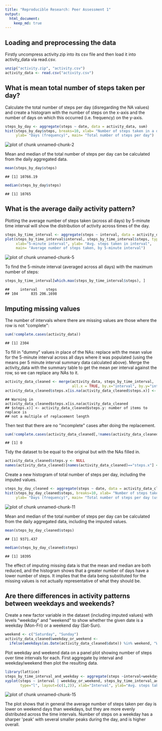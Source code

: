 ```yaml
---
title: "Reproducible Research: Peer Assessment 1"
output: 
  html_document:
    keep_md: true
---
```



## Loading and preprocessing the data

Firstly uncompress activity.zip into its csv file and then load it into activity_data via read.csv.


```r
unzip("activity.zip", "activity.csv")
activity_data <- read.csv("activity.csv")
```


## What is mean total number of steps taken per day?

Calculate the total number of steps per day (disregarding the NA values) and create a histogram with the number of steps on the x-axis and the number of days on which this occurred (i.e. frequency) on the y-axis.


```r
steps_by_day <- aggregate(steps ~ date, data = activity_data, sum)
hist(steps_by_day$steps, breaks=10, xlab= "Number of steps taken in a day",
     ylab= "Days (frequency)", main= "Total number of steps per day")
```

![plot of chunk unnamed-chunk-2](figure/unnamed-chunk-2-1.png) 

Mean and median of the total number of steps per day can be calculated from the daily aggregated data.


```r
mean(steps_by_day$steps)
```

```
## [1] 10766.19
```


```r
median(steps_by_day$steps)
```

```
## [1] 10765
```


## What is the average daily activity pattern?

Plotting the average number of steps taken (across all days) by 5-minute time interval will show the distribution of activity across times of the day.


```r
steps_by_time_interval <- aggregate(steps ~ interval, data = activity_data, mean)
plot(steps_by_time_interval$interval, steps_by_time_interval$steps, type= "l",
     xlab="5-minute interval", ylab= "Avg. steps taken in interval",
     main= "Average number of steps taken, by 5-minute interval")
```

![plot of chunk unnamed-chunk-5](figure/unnamed-chunk-5-1.png) 

To find the 5-minute interval (averaged across all days) with the maximum number of steps:


```r
steps_by_time_interval[which.max(steps_by_time_interval$steps), ]
```

```
##     interval    steps
## 104      835 206.1698
```

## Imputing missing values

The number of intervals where there are missing values are those where the row is not "complete":


```r
sum(!complete.cases(activity_data))
```

```
## [1] 2304
```

To fill in "dummy" values in place of the NAs: replace with the mean value for the 5-minute interval across all days where it was populated (using the means per 5 minute interval summary data calculated above). Merge the activity_data with the summary table to get the mean per interval against the row, so we can replace any NAs to it.


```r
activity_data_cleaned <- merge(activity_data, steps_by_time_interval,
                               all.x = TRUE, by.x="interval", by.y="interval")
activity_data_cleaned$steps.x[is.na(activity_data_cleaned$steps.x)] <- activity_data_cleaned$steps.y
```

```
## Warning in activity_data_cleaned$steps.x[is.na(activity_data_cleaned
## $steps.x)] <- activity_data_cleaned$steps.y: number of items to replace is
## not a multiple of replacement length
```

Then test that there are no "incomplete" cases after doing the replacement.


```r
sum(!complete.cases(activity_data_cleaned[,!names(activity_data_cleaned) == "steps.y"]))
```

```
## [1] 0
```

Tidy the dataset to be equal to the original but with the NAs filled in.


```r
activity_data_cleaned$steps.y <- NULL
names(activity_data_cleaned)[names(activity_data_cleaned)=="steps.x"] <- "steps"
```

Create a new histogram of total number of steps per day, including the imputed values.


```r
steps_by_day_cleaned <- aggregate(steps ~ date, data = activity_data_cleaned, sum)
hist(steps_by_day_cleaned$steps, breaks=10, xlab= "Number of steps taken in a day",
     ylab= "Days (frequency)", main= "Total number of steps per day (using imputed values)")
```

![plot of chunk unnamed-chunk-11](figure/unnamed-chunk-11-1.png) 

Mean and median of the total number of steps per day can be calculated from the daily aggregated data, including the imputed values.


```r
mean(steps_by_day_cleaned$steps)
```

```
## [1] 9371.437
```


```r
median(steps_by_day_cleaned$steps)
```

```
## [1] 10395
```

The effect of imputing missing data is that the mean and median are both reduced, and the histogram shows that a greater number of days have a lower number of steps. It implies that the data being substituted for the missing values is not actually representative of what they should be.


## Are there differences in activity patterns between weekdays and weekends?

Create a new factor variable in the dataset (including imputed values) with levels "weekday" and "weekend" to show whether the given date is a weekday (Mon-Fri) or a weekend day (Sat-Sun).


```r
weekend <- c("Saturday", "Sunday")
activity_data_cleaned$weekday_or_weekend <-
  ifelse(weekdays(as.Date(activity_data_cleaned$date)) %in% weekend, "Weekend","Weekday")
```

Plot weekday and weekend data on a panel plot showing number of steps over time intervals for each.
First aggregate by interval and weekday/weekend then plot the resulting data.


```r
library(lattice)
steps_by_time_interval_and_weekday <- aggregate(steps ~interval+weekday_or_weekend, data=activity_data_cleaned, sum)
xyplot(steps ~ interval | weekday_or_weekend, steps_by_time_interval_and_weekday,
       type="l", layout=(c(1,2)), xlab="Interval", ylab="Avg. steps taken in interval")
```

![plot of chunk unnamed-chunk-15](figure/unnamed-chunk-15-1.png) 

The plot shows that in general the average number of steps taken per day is lower on weekend days than weekdays, but they are more evenly distributed across the time intervals. Number of steps on a weekday has a sharper 'peak' with several smaller peaks during the day, and is higher overall.
